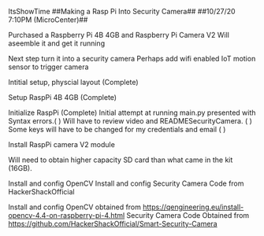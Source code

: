 ItsShowTime
##Making a Rasp Pi Into Security Camera## ##10/27/20 7:10PM (MicroCenter)##

Purchased a Raspberry Pi 4B 4GB and Raspberry Pi Camera V2 Will aseemble it and get it running

Next step turn it into a security camera Perhaps add wifi enabled IoT motion sensor to trigger camera

Intitial setup, physcial layout (Complete)

Setup RaspPi 4B 4GB (Complete)

Initialize RaspPi (Complete)
    Initial attempt at running main.py presented with Syntax errors.( )
    Will have to review video and READMESecurityCamera. ( )
    Some keys will have to be changed for my credentials and email  ( )
    
Install RaspPi camera V2 module

Will need to obtain higher capacity SD card than what came in the kit (16GB).

Install and config OpenCV 
Install and config Security Camera Code from HackerShackOfficial

  Install and config OpenCV obtained from https://qengineering.eu/install-opencv-4.4-on-raspberry-pi-4.html
    Security Camera Code Obtained from https://github.com/HackerShackOfficial/Smart-Security-Camera
